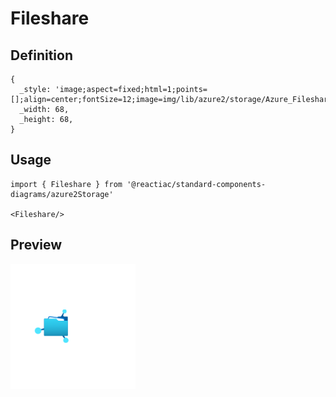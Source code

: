 # Fileshare

## Definition

```
{
  _style: 'image;aspect=fixed;html=1;points=[];align=center;fontSize=12;image=img/lib/azure2/storage/Azure_Fileshare.svg;strokeColor=none;',
  _width: 68,
  _height: 68,
}
```

## Usage

```
import { Fileshare } from '@reactiac/standard-components-diagrams/azure2Storage'

<Fileshare/>
```

## Preview

<img src="./fileshare.png" width="200"/>
